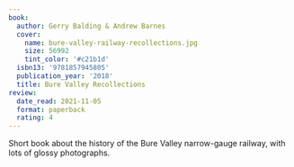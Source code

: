 ```yaml
---
book:
  author: Gerry Balding & Andrew Barnes
  cover:
    name: bure-valley-railway-recollections.jpg
    size: 56992
    tint_color: '#c21b1d'
  isbn13: '9781857945805'
  publication_year: '2018'
  title: Bure Valley Recollections
review:
  date_read: 2021-11-05
  format: paperback
  rating: 4
---
```


Short book about the history of the Bure Valley narrow-gauge railway, with lots of glossy photographs.